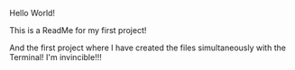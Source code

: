 Hello World!

This is a ReadMe for my first project!

And the first project where I have created the files simultaneously with the Terminal!  I'm invincible!!!
